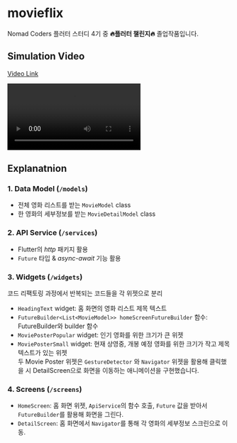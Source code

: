 # movieflix

Nomad Coders 플러터 스터디 4기 중 **🔥플러터 챌린지🔥** 졸업작품입니다.

## Simulation Video

[Video Link](https://imgur.com/a/hvOFaHT)

<video controls>
  <source src="chan_movieflix.mp4" type="video/mp4">
  Your browser does not support the video tag.
</video>

## Explanatnion

### 1. Data Model (`/models`)

- 전체 영화 리스트를 받는 `MovieModel` class
- 한 영화의 세부정보를 받는 `MovieDetailModel` class

### 2. API Service (`/services`)

- Flutter의 _http_ 패키지 활용
- `Future` 타입 & _async-await_ 기능 활용

### 3. Widgets (`/widgets`)

코드 리팩토링 과정에서 반복되는 코드들을 각 위젯으로 분리

- `HeadingText` widget: 홈 화면의 영화 리스트 제목 텍스트
- `FutureBuilder<List<MovieModel>> homeScreenFutureBuilder` 함수: FutureBuilder와 builder 함수
- `MoviePosterPopular` widget: 인기 영화를 위한 크기가 큰 위젯
- `MoviePosterSmall` widget: 현재 상영중, 개봉 예정 영화를 위한 크기가 작고 제목 텍스트가 있는 위젯  
  두 Movie Poster 위젯은 `GestureDetector` 와 `Navigator` 위젯을 활용해 클릭했을 시 DetailScreen으로 화면을 이동하는 애니메이션을 구현했습니다.

### 4. Screens (`/screens`)

- `HomeScreen`: 홈 화면 위젯, `ApiService`의 함수 호출, `Future` 값을 받아서 `FutureBuilder`를 활용해 화면을 그린다.
- `DetailScreen`: 홈 화면에서 `Navigator`를 통해 각 영화의 세부정보 스크린으로 이동.
